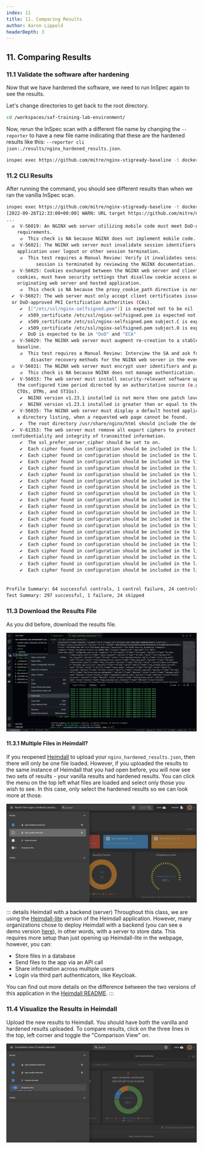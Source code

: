 ```yaml
---
index: 11
title: 11. Comparing Results
author: Aaron Lippold
headerDepth: 3
---
```


## 11. Comparing Results

### 11.1 Validate the software after hardening

Now that we have hardened the software, we need to run InSpec again to see the results.

Let's change directories to get back to the root directory.

```sh
cd /workspaces/saf-training-lab-environment/
```

Now, rerun the InSpec scan with a different file name by changing the `--reporter` to have a new file name indicating that these are the hardened results like this: `--reporter cli json:./results/nginx_hardened_results.json`.

```sh
inspec exec https://github.com/mitre/nginx-stigready-baseline -t docker://nginx --reporter cli json:./results/nginx_hardened_results.json --input-file inputs.yml
```

### 11.2 CLI Results

After running the command, you should see different results than when we ran the vanilla InSpec scan.

```sh
inspec exec https://github.com/mitre/nginx-stigready-baseline -t docker://nginx --reporter cli json:./results/nginx_hardened_results.json --input-file inputs.yml
[2022-09-26T12:33:00+00:00] WARN: URL target https://github.com/mitre/nginx-stigready-baseline transformed to https://github.com/mitre/nginx-stigready-baseline/archive/master.tar.gz. Consider using the git fetcher
...
  ↺  V-56019: An NGINX web server utilizing mobile code must meet DoD-defined mobile code
    requirements.
     ↺  This check is NA because NGINX does not implement mobile code.
  ↺  V-56021: The NGINX web server must invalidate session identifiers upon hosted
    application user logout or other session termination.
     ↺  This test requires a Manual Review: Verify it invalidates session identifiers when a
           session is terminated by reviewing the NGINX documentation.
  ↺  V-56025: Cookies exchanged between the NGINX web server and client, such as session
    cookies, must have security settings that disallow cookie access outside the
    originating web server and hosted application.
     ↺  This check is NA because the proxy_cookie_path directive is not configured.
  ✔  V-56027: The web server must only accept client certificates issued by DoD PKI
  or DoD-approved PKI Certification Authorities (CAs).
     ✔  [["/etc/ssl/nginx-selfsigned.pem"]] is expected not to be nil
     ✔  x509_certificate /etc/ssl/nginx-selfsigned.pem is expected not to be nil
     ✔  x509_certificate /etc/ssl/nginx-selfsigned.pem subject.C is expected to cmp == "US"
     ✔  x509_certificate /etc/ssl/nginx-selfsigned.pem subject.O is expected to cmp == "U.S. Government"
     ✔  DoD is expected to be in "DoD" and "ECA"
  ↺  V-56029: The NGINX web server must augment re-creation to a stable and known
    baseline.
     ↺  This test requires a Manual Review: Interview the SA and ask for documentation on the
         disaster recovery methods for the NGINX web server in the event of the necessity for rollback.
  ↺  V-56031: The NGINX web server must encrypt user identifiers and passwords.
     ↺  This check is NA because NGINX does not manage authentication.
  ✔  V-56033: The web server must install security-relevant software updates within
    the configured time period directed by an authoritative source (e.g., IAVM,
    CTOs, DTMs, and STIGs).
     ✔  NGINX version v1.23.1 installed is not more then one patch level behind v1.23.0 is expected to cmp >= "1.23.0"
     ✔  NGINX version v1.23.1 installed is greater then or equal to the organization approved version v1.23.1 is expected to cmp >= "1.23.1"
  ✔  V-56035: The NGINX web server must display a default hosted application web page, not
    a directory listing, when a requested web page cannot be found.
     ✔  The root directory /usr/share/nginx/html should include the default index.html file.
  ✔  V-61353: The web server must remove all export ciphers to protect the
  confidentiality and integrity of transmitted information.
     ✔  The ssl_prefer_server_cipher should be set to on.
     ✔  Each cipher found in configuration should be included in the list of ciphers approved to encrypt data
     ✔  Each cipher found in configuration should be included in the list of ciphers approved to encrypt data
     ✔  Each cipher found in configuration should be included in the list of ciphers approved to encrypt data
     ✔  Each cipher found in configuration should be included in the list of ciphers approved to encrypt data
     ✔  Each cipher found in configuration should be included in the list of ciphers approved to encrypt data
     ✔  Each cipher found in configuration should be included in the list of ciphers approved to encrypt data
     ✔  Each cipher found in configuration should be included in the list of ciphers approved to encrypt data
     ✔  Each cipher found in configuration should be included in the list of ciphers approved to encrypt data
     ✔  Each cipher found in configuration should be included in the list of ciphers approved to encrypt data
     ✔  Each cipher found in configuration should be included in the list of ciphers approved to encrypt data
     ✔  Each cipher found in configuration should be included in the list of ciphers approved to encrypt data
     ✔  Each cipher found in configuration should be included in the list of ciphers approved to encrypt data
     ✔  Each cipher found in configuration should be included in the list of ciphers approved to encrypt data
     ✔  Each cipher found in configuration should be included in the list of ciphers approved to encrypt data
     ✔  Each cipher found in configuration should be included in the list of ciphers approved to encrypt data
     ✔  Each cipher found in configuration should be included in the list of ciphers approved to encrypt data
     ✔  Each cipher found in configuration should be included in the list of ciphers approved to encrypt data
     ✔  Each cipher found in configuration should be included in the list of ciphers approved to encrypt data
     ✔  Each cipher found in configuration should be included in the list of ciphers approved to encrypt data
     ✔  Each cipher found in configuration should be included in the list of ciphers approved to encrypt data


Profile Summary: 64 successful controls, 1 control failure, 24 controls skipped
Test Summary: 297 successful, 1 failure, 24 skipped
```

### 11.3 Download the Results File

As you did before, download the results file.

![Alt text](../../assets/img/Codespaces_Download_Harden_Results.png)

#### 11.3.1 Multiple Files in Heimdall?

If you reopened [Heimdall](https://heimdall-lite.mitre.org/) to upload your `nginx_hardened_results.json`, then there will only be one file loaded. However, if you uploaded the results to the same instance of Heimdall that you had open before, you will now see two sets of results - your vanilla results and hardened results. You can click the menu on the top left what files are loaded and select only those you wish to see. In this case, only select the hardened results so we can look more at those.

![Alt text](../../assets/img/Heimdall_Select_Menu.png)

::: details Heimdall with a backend (server)
Throughout this class, we are using the [Heimdall-lite](https://heimdall-lite.mitre.org/) version of the Heimdall application. However, many organizations chose to deploy Heimdall with a backend (you can see a demo version [here](https://heimdall-demo.mitre.org/)), in other words, with a server to store data. This requires more setup than just opening up Heimdall-lite in the webpage, however, you can:
- Store files in a database
- Send files to the app via an API call
- Share information across multiple users
- Login via third part authenticators, like Keycloak. 

You can find out more details on the difference between the two versions of this application in the [Heimdall README](https://github.com/mitre/heimdall2#heimdall-lite-vs-heimdall-with-backend-server).
:::


### 11.4 Visualize the Results in Heimdall

Upload the new results to Heimdall. You should have both the vanilla and hardened results uploaded. To compare results, click on the three lines in the top, left corner and toggle the "Comparison View" on.

![Alt text](../../assets/img/Heimdall_Click_ComparisonView.png)